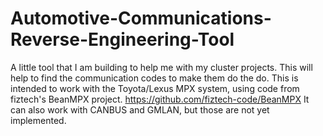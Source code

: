 # Automotive-Communications-Reverse-Engineering-Tool
A little tool that I am building to help me with my cluster projects.
This will help to find the communication codes to make them do the do.
This is intended to work with the Toyota/Lexus MPX system, using code from fiztech's BeanMPX project. https://github.com/fiztech-code/BeanMPX
It can also work with CANBUS and GMLAN, but those are not yet implemented.
